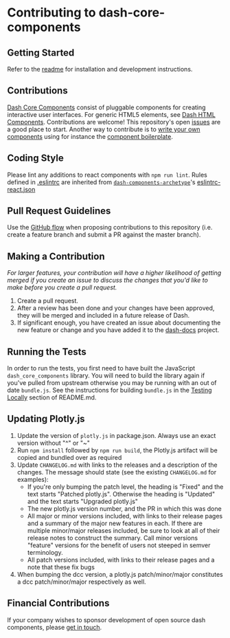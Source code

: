 # Contributing to dash-core-components

## Getting Started

Refer to the [readme](README.md) for installation and development instructions.

## Contributions

[Dash Core Components][] consist of pluggable components for creating interactive user interfaces. For generic HTML5 elements, see [Dash HTML Components][]. Contributions are welcome! This repository's open [issues][] are a good place to start. Another way to contribute is to [write your own components][] using for instance the [component boilerplate](https://github.com/plotly/dash-component-boilerplate).

## Coding Style

Please lint any additions to react components with `npm run lint`. Rules defined in [.eslintrc](.eslintrc) are inherited from [`dash-components-archetype`](https://github.com/plotly/dash-components-archetype)'s [eslintrc-react.json][]

## Pull Request Guidelines

Use the [GitHub flow][] when proposing contributions to this repository (i.e. create a feature branch and submit a PR against the master branch).

## Making a Contribution
_For larger features, your contribution will have a higher likelihood of getting merged if you create an issue to discuss the changes that you'd like to make before you create a pull request._

1. Create a pull request.
2. After a review has been done and your changes have been approved, they will be merged and included in a future release of Dash.
3. If significant enough, you have created an issue about documenting the new feature or change and you have added it to the [dash-docs](https://github.com/plotly/dash-docs) project.

## Running the Tests

In order to run the tests, you first need to have built the JavaScript
`dash_core_components` library. You will need to build the library again if
you've pulled from upstream otherwise you may be running with an out of date
`bundle.js`. See the instructions for building `bundle.js` in the [Testing
Locally](README.md#testing-locally) section of README.md.

## Updating Plotly.js

1. Update the version of `plotly.js` in package.json. Always use an exact version without "^" or "~"
2. Run `npm install` followed by `npm run build`, the Plotly.js artifact will be copied and bundled over as required
4. Update `CHANGELOG.md` with links to the releases and a description of the changes. The message should state (see the existing `CHANGELOG.md` for examples):
    * If you're only bumping the patch level, the heading is "Fixed" and the text starts "Patched plotly.js". Otherwise the heading is "Updated" and the text starts "Upgraded plotly.js"
    * The new plotly.js version number, and the PR in which this was done
    * All major or minor versions included, with links to their release pages and a summary of the major new features in each. If there are multiple minor/major releases included, be sure to look at all of their release notes to construct the summary. Call minor versions "feature" versions for the benefit of users not steeped in semver terminology.
    * All patch versions included, with links to their release pages and a note that these fix bugs
5. When bumping the dcc version, a plotly.js patch/minor/major constitutes a dcc patch/minor/major respectively as well.

## Financial Contributions

If your company wishes to sponsor development of open source dash components, please [get in touch][].

[Dash Core Components]: https://dash.plotly.com/dash-core-components
[Dash HTML Components]: https://github.com/plotly/dash-html-components
[write your own components]: https://dash.plotly.com/plugins
[Dash Components Archetype]: https://github.com/plotly/dash-components-archetype
[issues]: https://github.com/plotly/dash-core-components/issues
[GitHub flow]: https://guides.github.com/introduction/flow/
[eslintrc-react.json]: https://github.com/plotly/dash-components-archetype/blob/master/config/eslint/eslintrc-react.json
[contributors]: https://github.com/plotly/dash-core-components/graphs/contributors
[semantic versioning]: https://semver.org/
[Dash Community Forum]: https://community.plotly.com/c/dash
[Confirmation Modal component]: https://github.com/plotly/dash-core-components/pull/211#issue-195280462
[Confirmation Modal announcement]: https://community.plotly.com/t/announcing-dash-confirmation-modal-feedback-welcome/11627
[get in touch]: https://plotly.com/products/consulting-and-oem
